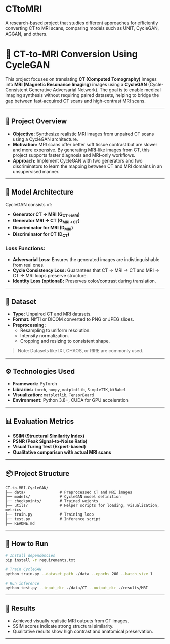 # CTtoMRI
A research-based project that studies different approaches for efficiently converting CT to MRI scans, comparing models such as UNIT, CycleGAN, AGGAN, and others.

# 🧐 CT-to-MRI Conversion Using CycleGAN

This project focuses on translating **CT (Computed Tomography)** images into **MRI (Magnetic Resonance Imaging)** images using a **CycleGAN** (Cycle-Consistent Generative Adversarial Network). The goal is to enable medical imaging synthesis without requiring paired datasets, helping to bridge the gap between fast-acquired CT scans and high-contrast MRI scans.

---

## 🚀 Project Overview

- **Objective:** Synthesize realistic MRI images from unpaired CT scans using a CycleGAN architecture.
- **Motivation:** MRI scans offer better soft tissue contrast but are slower and more expensive. By generating MRI-like images from CT, this project supports faster diagnosis and MRI-only workflows.
- **Approach:** Implement CycleGAN with two generators and two discriminators to learn the mapping between CT and MRI domains in an unsupervised manner.

---

## 🧐 Model Architecture

CycleGAN consists of:

- **Generator CT → MRI (G<sub>CT→MRI</sub>)**
- **Generator MRI → CT (G<sub>MRI→CT</sub>)**
- **Discriminator for MRI (D<sub>MRI</sub>)**
- **Discriminator for CT (D<sub>CT</sub>)**

### Loss Functions:

- **Adversarial Loss:** Ensures the generated images are indistinguishable from real ones.
- **Cycle Consistency Loss:** Guarantees that CT → MRI → CT and MRI → CT → MRI loops preserve structure.
- **Identity Loss (optional):** Preserves color/contrast during translation.

---

## 📁 Dataset

- **Type:** Unpaired CT and MRI datasets.
- **Format:** NIfTI or DICOM converted to PNG or JPEG slices.
- **Preprocessing:**
  - Resampling to uniform resolution.
  - Intensity normalization.
  - Cropping and resizing to consistent shape.

> Note: Datasets like IXI, CHAOS, or RIRE are commonly used.

---

## ⚙️ Technologies Used

- **Framework:** PyTorch
- **Libraries:** `torch`, `numpy`, `matplotlib`, `SimpleITK`, `NiBabel`
- **Visualization:** `matplotlib`, `TensorBoard`
- **Environment:** Python 3.8+, CUDA for GPU acceleration

---

## 📊 Evaluation Metrics

- **SSIM (Structural Similarity Index)**
- **PSNR (Peak Signal-to-Noise Ratio)**
- **Visual Turing Test (Expert-based)**
- **Qualitative comparison with actual MRI scans**

---

## 📦 Project Structure

```
CT-to-MRI-CycleGAN/
├── data/               # Preprocessed CT and MRI images
├── models/             # CycleGAN model definition
├── checkpoints/        # Trained weights
├── utils/              # Helper scripts for loading, visualization, metrics
├── train.py            # Training loop
├── test.py             # Inference script
├── README.md
```

---

## 🥪 How to Run

```bash
# Install dependencies
pip install -r requirements.txt

# Train CycleGAN
python train.py --dataset_path ./data --epochs 200 --batch_size 1

# Run inference
python test.py --input_dir ./data/CT --output_dir ./results/MRI
```

---

## 📌 Results

- Achieved visually realistic MRI outputs from CT images.
- SSIM scores indicate strong structural similarity.
- Qualitative results show high contrast and anatomical preservation.

---
